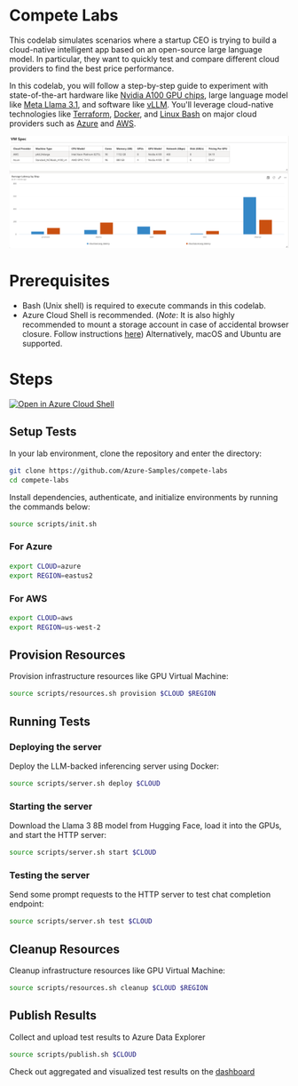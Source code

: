 # Compete Labs

This codelab simulates scenarios where a startup CEO is trying to build a cloud-native intelligent app based on an open-source large language model. In particular, they want to quickly test and compare different cloud providers to find the best price performance.

In this codelab, you will follow a step-by-step guide to experiment with state-of-the-art hardware like [Nvidia A100 GPU chips](https://www.nvidia.com/en-us/data-center/a100/), large language model like [Meta Llama 3.1](https://ai.meta.com/blog/meta-llama-3-1/), and software like [vLLM](https://github.com/vllm-project/vllm). You'll leverage cloud-native technologies like [Terraform](https://www.terraform.io/), [Docker](https://www.docker.com/), and [Linux Bash](https://www.gnu.org/software/bash/manual/bash.html) on major cloud providers such as [Azure](https://azure.microsoft.com/) and [AWS](https://aws.amazon.com/).

![Dashboard](docs/img/dashboard.png)

# Prerequisites

* Bash (Unix shell) is required to execute commands in this codelab.
* Azure Cloud Shell is recommended. (*Note*: It is also highly recommended to mount a storage account in case of accidental browser closure. Follow instructions [here](/docs/mount_storage_account_on_cloud_shell.md)) Alternatively, macOS and Ubuntu are supported.

# Steps

[![Open in Azure Cloud Shell](https://img.shields.io/badge/Azure%20Cloud%20Shell-Open-blue?logo=microsoft-azure)](https://ms.portal.azure.com/#cloudshell/)

## Setup Tests
In your lab environment, clone the repository and enter the directory:
```bash
git clone https://github.com/Azure-Samples/compete-labs
cd compete-labs
```

Install dependencies, authenticate, and initialize environments by running the commands below:
```bash
source scripts/init.sh
```

### For Azure
```bash
export CLOUD=azure
export REGION=eastus2
```

### For AWS
```bash
export CLOUD=aws
export REGION=us-west-2
```


## Provision Resources
Provision infrastructure resources like GPU Virtual Machine:
```bash
source scripts/resources.sh provision $CLOUD $REGION
```

## Running Tests

### Deploying the server
Deploy the LLM-backed inferencing server using Docker:
```bash
source scripts/server.sh deploy $CLOUD
```

### Starting the server
Download the Llama 3 8B model from Hugging Face, load it into the GPUs, and start the HTTP server:
```bash
source scripts/server.sh start $CLOUD
```

### Testing the server
Send some prompt requests to the HTTP server to test chat completion endpoint:
```bash
source scripts/server.sh test $CLOUD
```

## Cleanup Resources
Cleanup infrastructure resources like GPU Virtual Machine:
```bash
source scripts/resources.sh cleanup $CLOUD $REGION
```

## Publish Results
Collect and upload test results to Azure Data Explorer
```bash
source scripts/publish.sh $CLOUD
```
Check out aggregated and visualized test results on the [dashboard](https://dataexplorer.azure.com/dashboards/8a3e24d9-2907-40c3-a1ac-310ef4aeb608)